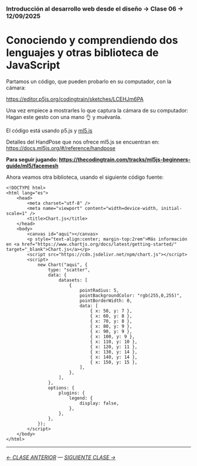 ### Introducción al desarrollo web desde el diseño → Clase 06 → 12/09/2025

# Conociendo y comprendiendo dos lenguajes y otras biblioteca de JavaScript

Partamos un código, que pueden probarlo en su computador, con la cámara: 

https://editor.p5js.org/codingtrain/sketches/LCEHJm6PA

Una vez empiece a mostrarles lo que captura la cámara de su computador: Hagan este gesto con una mano 👌 y muévanla.

El código está usando p5.js y [ml5.js](https://ml5js.org/)

Detalles del HandPose que nos ofrece ml5.js se encuentran en: https://docs.ml5js.org/#/reference/handpose

**Para seguir jugando: https://thecodingtrain.com/tracks/ml5js-beginners-guide/ml5/facemesh**

Ahora veamos otra biblioteca, usando el siguiente código fuente: 

```
<!DOCTYPE html>
<html lang="es">
    <head>
        <meta charset="utf-8" />
        <meta name="viewport" content="width=device-width, initial-scale=1" />
        <title>Chart.js</title>
    </head>
    <body>
        <canvas id="aqui"></canvas>
        <p style="text-align:center; margin-top:2rem">Más información en <a href="https://www.chartjs.org/docs/latest/getting-started/" target="_blank">Chart.js</a></p>
        <script src="https://cdn.jsdelivr.net/npm/chart.js"></script>
        <script>
            new Chart("aqui", {
                type: "scatter",
                data: {
                    datasets: [
                        {
                            pointRadius: 5,
                            pointBackgroundColor: "rgb(255,0,255)",
                            pointBorderWidth: 0,
                            data: [
                                { x: 50, y: 7 },
                                { x: 60, y: 8 },
                                { x: 70, y: 8 },
                                { x: 80, y: 9 },
                                { x: 90, y: 9 },
                                { x: 100, y: 9 },
                                { x: 110, y: 10 },
                                { x: 120, y: 11 },
                                { x: 130, y: 14 },
                                { x: 140, y: 14 },
                                { x: 150, y: 15 },
                            ],
                        },
                    ],
                },
                options: {
                    plugins: {
                        legend: {
                            display: false,
                        },
                    },
                },
            });
        </script>
    </body>
</html>
```


- - - - - - - -

###### [← CLASE ANTERIOR](https://github.com/profesorfaco/opr/tree/main/clase-05) — [SIGUIENTE CLASE →](https://github.com/profesorfaco/opr/tree/main/clase-07)
